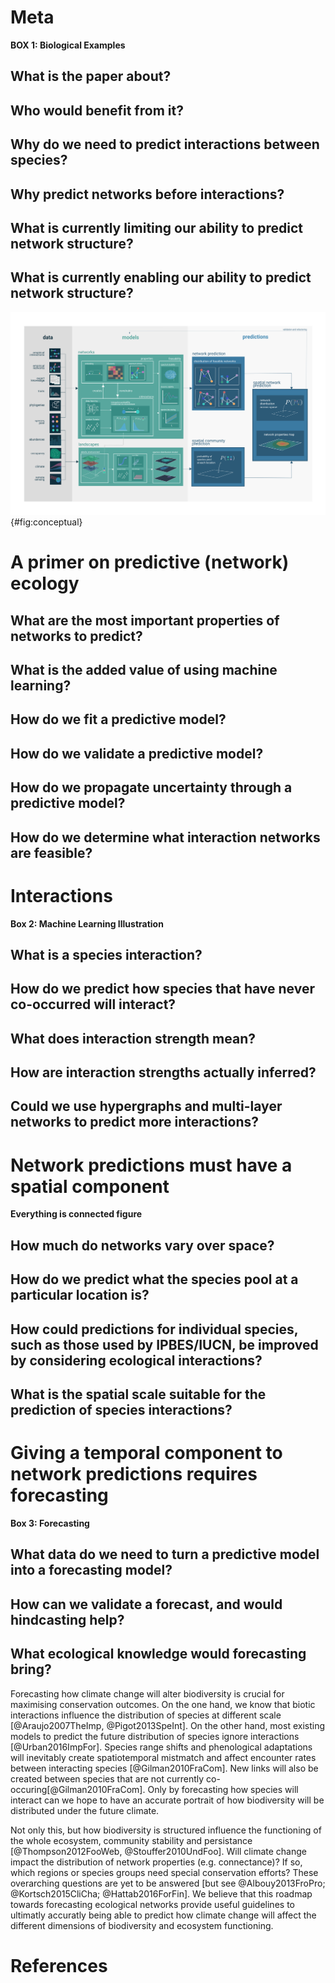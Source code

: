 # Meta

**BOX 1: Biological Examples**

## What is the paper about?

## Who would benefit from it?

## Why do we need to predict interactions between species?

## Why predict networks before interactions?

## What is currently limiting our ability to predict network structure?

## What is currently enabling our ability to predict network structure?

![TODO](figures/conceptual.png){#fig:conceptual}

# A primer on predictive (network) ecology

## What are the most important properties of networks to predict?

## What is the added value of using machine learning?

## How do we fit a predictive model?

## How do we validate a predictive model?

## How do we propagate uncertainty through a predictive model?

## How do we determine what interaction networks are feasible?

# Interactions

**Box 2: Machine Learning Illustration**

## What is a species interaction?

## How do we predict how species that have never co-occurred will interact?

## What does interaction strength mean?

## How are interaction strengths actually inferred? 

## Could we use hypergraphs and multi-layer networks to predict more interactions? 

# Network predictions must have a spatial component

**Everything is connected figure**

## How much do networks vary over space?

## How do we predict what the species pool at a particular location is?

## How could predictions for individual species, such as those used by IPBES/IUCN, be improved by considering ecological interactions?

## What is the spatial scale suitable for the prediction of species interactions?

# Giving a temporal component to network predictions requires forecasting

**Box 3: Forecasting**

## What data do we need to turn a predictive model into a forecasting model?

## How can we validate a forecast, and would hindcasting help?

## What ecological knowledge would forecasting bring?

Forecasting how climate change will alter biodiversity is crucial for maximising conservation outcomes. On the one hand, we know that biotic interactions influence the distribution of species at different scale [@Araujo2007TheImp, @Pigot2013SpeInt]. On the other hand, most existing models to predict the future distribution of species ignore interactions [@Urban2016ImpFor]. Species range shifts and phenological adaptations will inevitably create spatiotemporal mistmatch and affect encounter rates between interacting species [@Gilman2010FraCom]. New links will also be created between species that are not currently co-occuring[@Gilman2010FraCom]. Only by forecasting how species will interact can we hope to have an accurate portrait of how biodiversity will be distributed under the future climate. 

Not only this, but how biodiversity is structured influence the functioning of the whole ecosystem, community stability and persistance [@Thompson2012FooWeb, @Stouffer2010UndFoo]. Will climate change impact the distribution of network properties (e.g. connectance)? If so, which regions or species groups need special conservation efforts? These overarching questions are yet to be answered [but see @Albouy2013FroPro; @Kortsch2015CliCha; @Hattab2016ForFin]. We believe that this roadmap towards forecasting ecological networks provide useful guidelines to ultimatly accuratly being able to predict how climate change will affect the different dimensions of biodiversity and ecosystem functioning.

# References

